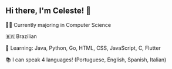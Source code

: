 ## Hi there, I'm Celeste! 👋

👩‍💻 Currently majoring in Computer Science

🇧🇷 Brazilian

🌱 Learning: Java, Python, Go, HTML, CSS, JavaScript, C, Flutter

📚 I can speak 4 languages! (Portuguese, English, Spanish, Italian)
